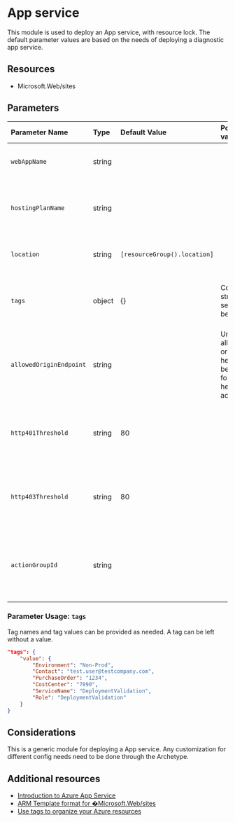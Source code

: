 # App service

This module is used to deploy an App service, with resource lock.
The default parameter values are based on the needs of deploying a diagnostic app service.

## Resources

- Microsoft.Web/sites

## Parameters

| Parameter Name | Type | Default Value | Possible values | Description |
| :-             | :-   | :-            | :-              | :-          |
| `webAppName` | string | | | Required. Name of the App service.
| `hostingPlanName` | string | | | Required. Name of the Hosting plan for the  App service.
| `location` | string | `[resourceGroup().location]` | | Optional. Location for all resources.
| `tags` | object | {} | Complex structure, see below. | Optional. Tags of the Virtual Network Gateway resource.
| `allowedOriginEndpoint` | string |  | Url of allowed origin header to be added for CORS header access.
| `http401Threshold` | string | 80 |  |The threshold value at which the alert Http 401 is activated.
| `http403Threshold` | string | 80 |  |The threshold value at which the alert Http 403 is activated.
| `actionGroupId` | string |  |  | The ID of the action group that is triggered when the alert is activated or deactivated.

### Parameter Usage: `tags`

Tag names and tag values can be provided as needed. A tag can be left without a value.

```json
"tags": {
    "value": {
        "Environment": "Non-Prod",
        "Contact": "test.user@testcompany.com",
        "PurchaseOrder": "1234",
        "CostCenter": "7890",
        "ServiceName": "DeploymentValidation",
        "Role": "DeploymentValidation"
    }
}
```

## Considerations

This is a generic module for deploying a App service. Any customization for different config needs need to be done through the Archetype.

## Additional resources

- [Introduction to Azure App Service](https://azure.microsoft.com/en-in/services/app-service/)
- [ARM Template format for �Microsoft.Web/sites](https://docs.microsoft.com/en-us/azure/app-service/samples-resource-manager-templates)
- [Use tags to organize your Azure resources](https://docs.microsoft.com/en-us/azure/azure-resource-manager/resource-group-using-tags)
